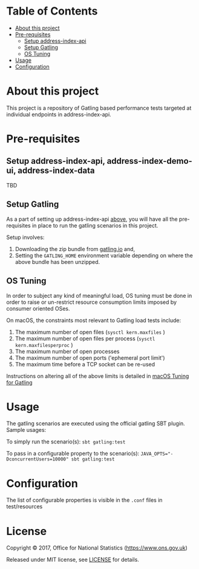 Table of Contents
=================

   * [About this project](#about-this-project)
   * [Pre-requisites](#pre-requisites)
      * [Setup address-index-api](#setup-address-index-api)
      * [Setup Gatling](#setup-gatling)
      * [OS Tuning](#os-tuning)
   * [Usage](#usage)
   * [Configuration](#configuration)

# About this project
This project is a repository of Gatling based performance tests targeted at individual endpoints in address-index-api.

# Pre-requisites

## Setup address-index-api, address-index-demo-ui, address-index-data
TBD

## Setup Gatling
As a part of setting up address-index-api [above](#address-index-api), you will have all the pre-requisites in place to run the gatling scenarios in this project.

Setup involves:

1. Downloading the zip bundle from [gatling.io](https://gatling.io/download/) and,
2. Setting the `GATLING_HOME` environment variable depending on where the above bundle has been unzipped.

## OS Tuning
In order to subject any kind of meaningful load, OS tuning must be done in order to raise or un-restrict resource consumption limits imposed by consumer oriented OSes.

On macOS, the constraints most relevant to Gatling load tests include:

1. The maximum number of open files (`sysctl kern.maxfiles` )
2. The maximum number of open files per process (`sysctl kern.maxfilesperproc` )
3. The maximum number of open processes
4. The maximum number of open ports ('ephemeral port limit')
5. The maximum time before a TCP socket can be re-used

Instructions on altering all of the above limits is detailed in [macOS Tuning for Gatling](macOS%20Tuning%20for%20Gatling.md)


# Usage

The gatling scenarios are executed using the official gatling SBT plugin. Sample usages:

To simply run the scenario(s):
`sbt gatling:test`


To pass in a configurable property to the scenario(s):
`JAVA_OPTS="-DconcurrentUsers=10000" sbt gatling:test`


# Configuration

The list of configurable properties is visible in the `.conf` files in test/resources

# License

Copyright © 2017, Office for National Statistics (https://www.ons.gov.uk)

Released under MIT license, see [LICENSE](LICENSE.md) for details.
